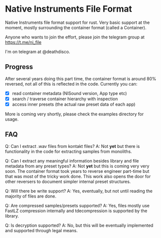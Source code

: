 # Native Instruments File Format

Native Instruments file format support for rust. Very basic support at the moment, mostly surrounding the container format (called a Container).

Anyone who wants to join the effort, please join the telegram group at https://t.me/ni_file

I'm on telegram at @deathdisco.

## Progress

After several years doing this part time, the container format is around 80% reversed, not all of this is reflected in the code. Currently you can:

- [x] read container metadata (NISound version, App type etc)
- [x] search / traverse container hierarchy with inspection
- [x] access inner presets (the actual raw preset data of each app)

More is coming very shortly, please check the examples directory for usage.


## FAQ

Q: Can I extract .wav files from kontakt files?
A: Not **yet** but there is functionality in the code for extracting samples from monoliths.

Q: Can I extract any meaningful information besides library and file metadata from any preset types?
A: Not **yet** but this is coming very very soon. The container format took years to reverse engineer part-time but that was most of the tricky work done. This work also opens the door for other reversers to document simpler internal preset structures.

Q: Will there be write support?
A: Yes, eventually, but not until reading the majority of files are done.

Q: Are compressed samples/presets supported?
A: Yes, files mostly use FastLZ compression internally and tdecompression is supported by the library.

Q: Is decryption supported?
A: No, but this will be eventually implemented and supported through legal means.
